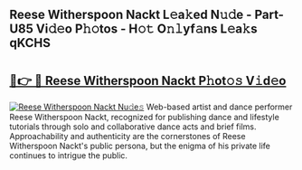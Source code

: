 ## Reese Witherspoon Nackt L𝚎a𝚔ed N𝚞𝚍e - Part-U85 Vi𝚍𝚎o P𝚑𝚘tos - H𝚘𝚝 O𝚗𝚕yf𝚊ns L𝚎a𝚔s qKCHS

# <h2><a href="http://kfcol1h.oniu.top/?m=Reese+Witherspoon+Nackt">🔗👉 🔴 Reese Witherspoon Nackt P𝚑ot𝚘𝚜 V𝚒d𝚎o</a></h2>

[![Reese Witherspoon Nackt Nu𝚍e𝚜](https://i.imgur.com/0qMVB7G.gif)](http://kfcol1h.oniu.top/?m=Reese+Witherspoon+Nackt)
Web-based artist and dance performer Reese Witherspoon Nackt, recognized for publishing dance and lifestyle tutorials through solo and collaborative dance acts and brief films. Approachability and authenticity are the cornerstones of Reese Witherspoon Nackt's public persona, but the enigma of his private life continues to intrigue the public.  
